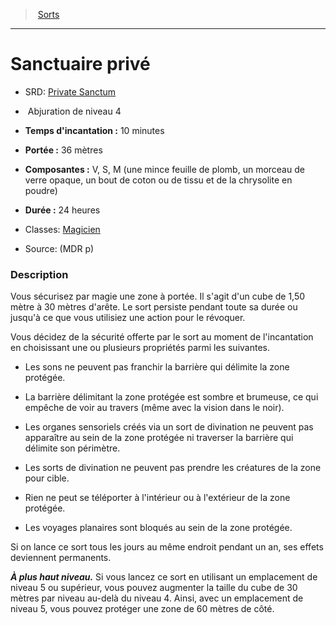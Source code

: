 ﻿---
!SpellItem
Family: SpellHD
Name: Sanctuaire privé
Type: Abjuration
Level: 4
CastingTime: 10 minutes
Range: 36 mètres
Components: V, S, M (une mince feuille de plomb, un morceau de verre opaque, un bout de coton ou de tissu et de la chrysolite en poudre)
Duration: 24 heures
Classes: '[Magicien](hd_wizard.md)'
Source: (MDR p)
AltName: '[Private Sanctum](srd_spells_private_sanctum.md)'
Id: spells_hd.md#sanctuaire-privé
ParentLink: spells_hd.md#sorts
ParentName: Sorts
NameLevel: 1
Attributes:
  Name: Sanctuaire privé
  Markdown: >+
    # <!--Name-->Sanctuaire privé<!--/Name-->


    - SRD: <!--AltName-->[Private Sanctum](srd_spells_private_sanctum.md)<!--/AltName-->


    -  <!--Type-->Abjuration<!--/Type--> de niveau <!--Level-->4<!--/Level-->


    - **Temps d'incantation :** <!--CastingTime-->10 minutes<!--/CastingTime-->


    - **Portée :** <!--Range-->36 mètres<!--/Range-->


    - **Composantes :** <!--Components-->V, S, M (une mince feuille de plomb, un morceau de verre opaque, un bout de coton ou de tissu et de la chrysolite en poudre)<!--/Components-->


    - **Durée :** <!--Duration-->24 heures<!--/Duration-->


    - Classes: <!--Classes-->[Magicien](hd_wizard.md)<!--/Classes-->


    - Source: <!--Source-->(MDR p)<!--/Source-->


    ### Description


    Vous sécurisez par magie une zone à portée. Il s'agit d'un cube de 1,50 mètre à 30 mètres d'arête. Le sort persiste pendant toute sa durée ou jusqu'à ce que vous utilisiez une action pour le révoquer.


    Vous décidez de la sécurité offerte par le sort au moment de l'incantation en choisissant une ou plusieurs propriétés parmi les suivantes.


    * Les sons ne peuvent pas franchir la barrière qui délimite la zone protégée.


    * La barrière délimitant la zone protégée est sombre et brumeuse, ce qui empêche de voir au travers (même avec la vision dans le noir).


    * Les organes sensoriels créés via un sort de divination ne peuvent pas apparaître au sein de la zone protégée ni traverser la barrière qui délimite son périmètre.


    * Les sorts de divination ne peuvent pas prendre les créatures de la zone pour cible.


    * Rien ne peut se téléporter à l'intérieur ou à l'extérieur de la zone protégée.


    * Les voyages planaires sont bloqués au sein de la zone protégée.


    Si on lance ce sort tous les jours au même endroit pendant un an, ses effets deviennent permanents.


    **_À plus haut niveau._** Si vous lancez ce sort en utilisant un emplacement de niveau 5 ou supérieur, vous pouvez augmenter la taille du cube de 30 mètres par niveau au-delà du niveau 4. Ainsi, avec un emplacement de niveau 5, vous pouvez protéger une zone de 60 mètres de côté.

  AltName: '[Private Sanctum](srd_spells_private_sanctum.md)'
  Type: Abjuration
  Level: 4
  CastingTime: 10 minutes
  Range: 36 mètres
  Components: V, S, M (une mince feuille de plomb, un morceau de verre opaque, un bout de coton ou de tissu et de la chrysolite en poudre)
  Duration: 24 heures
  Classes: '[Magicien](hd_wizard.md)'
  Source: (MDR p)
AttributesDictionary: >+
  Name: Sanctuaire privé

  Markdown: >+

    # <!--Name-->Sanctuaire privé<!--/Name-->





    - SRD: <!--AltName-->[Private Sanctum](srd_spells_private_sanctum.md)<!--/AltName-->





    -  <!--Type-->Abjuration<!--/Type--> de niveau <!--Level-->4<!--/Level-->





    - **Temps d'incantation :** <!--CastingTime-->10 minutes<!--/CastingTime-->





    - **Portée :** <!--Range-->36 mètres<!--/Range-->





    - **Composantes :** <!--Components-->V, S, M (une mince feuille de plomb, un morceau de verre opaque, un bout de coton ou de tissu et de la chrysolite en poudre)<!--/Components-->





    - **Durée :** <!--Duration-->24 heures<!--/Duration-->





    - Classes: <!--Classes-->[Magicien](hd_wizard.md)<!--/Classes-->





    - Source: <!--Source-->(MDR p)<!--/Source-->





    ### Description





    Vous sécurisez par magie une zone à portée. Il s'agit d'un cube de 1,50 mètre à 30 mètres d'arête. Le sort persiste pendant toute sa durée ou jusqu'à ce que vous utilisiez une action pour le révoquer.





    Vous décidez de la sécurité offerte par le sort au moment de l'incantation en choisissant une ou plusieurs propriétés parmi les suivantes.





    * Les sons ne peuvent pas franchir la barrière qui délimite la zone protégée.





    * La barrière délimitant la zone protégée est sombre et brumeuse, ce qui empêche de voir au travers (même avec la vision dans le noir).





    * Les organes sensoriels créés via un sort de divination ne peuvent pas apparaître au sein de la zone protégée ni traverser la barrière qui délimite son périmètre.





    * Les sorts de divination ne peuvent pas prendre les créatures de la zone pour cible.





    * Rien ne peut se téléporter à l'intérieur ou à l'extérieur de la zone protégée.





    * Les voyages planaires sont bloqués au sein de la zone protégée.





    Si on lance ce sort tous les jours au même endroit pendant un an, ses effets deviennent permanents.





    **_À plus haut niveau._** Si vous lancez ce sort en utilisant un emplacement de niveau 5 ou supérieur, vous pouvez augmenter la taille du cube de 30 mètres par niveau au-delà du niveau 4. Ainsi, avec un emplacement de niveau 5, vous pouvez protéger une zone de 60 mètres de côté.



  AltName: '[Private Sanctum](srd_spells_private_sanctum.md)'

  Type: Abjuration

  Level: 4

  CastingTime: 10 minutes

  Range: 36 mètres

  Components: V, S, M (une mince feuille de plomb, un morceau de verre opaque, un bout de coton ou de tissu et de la chrysolite en poudre)

  Duration: 24 heures

  Classes: '[Magicien](hd_wizard.md)'

  Source: (MDR p)

---
> [Sorts](hd_spells.md)

---

# Sanctuaire privé

- SRD: [Private Sanctum](srd_spells_private_sanctum.md)

-  Abjuration de niveau 4

- **Temps d'incantation :** 10 minutes

- **Portée :** 36 mètres

- **Composantes :** V, S, M (une mince feuille de plomb, un morceau de verre opaque, un bout de coton ou de tissu et de la chrysolite en poudre)

- **Durée :** 24 heures

- Classes: [Magicien](hd_wizard.md)

- Source: (MDR p)

### Description

Vous sécurisez par magie une zone à portée. Il s'agit d'un cube de 1,50 mètre à 30 mètres d'arête. Le sort persiste pendant toute sa durée ou jusqu'à ce que vous utilisiez une action pour le révoquer.

Vous décidez de la sécurité offerte par le sort au moment de l'incantation en choisissant une ou plusieurs propriétés parmi les suivantes.

* Les sons ne peuvent pas franchir la barrière qui délimite la zone protégée.

* La barrière délimitant la zone protégée est sombre et brumeuse, ce qui empêche de voir au travers (même avec la vision dans le noir).

* Les organes sensoriels créés via un sort de divination ne peuvent pas apparaître au sein de la zone protégée ni traverser la barrière qui délimite son périmètre.

* Les sorts de divination ne peuvent pas prendre les créatures de la zone pour cible.

* Rien ne peut se téléporter à l'intérieur ou à l'extérieur de la zone protégée.

* Les voyages planaires sont bloqués au sein de la zone protégée.

Si on lance ce sort tous les jours au même endroit pendant un an, ses effets deviennent permanents.

**_À plus haut niveau._** Si vous lancez ce sort en utilisant un emplacement de niveau 5 ou supérieur, vous pouvez augmenter la taille du cube de 30 mètres par niveau au-delà du niveau 4. Ainsi, avec un emplacement de niveau 5, vous pouvez protéger une zone de 60 mètres de côté.

